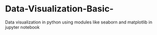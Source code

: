 # Data-Visualization-Basic-
Data visualization in python using modules like seaborn and matplotlib in jupyter notebook
